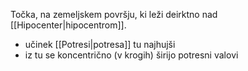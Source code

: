 Točka, na zemeljskem površju, ki leži deirktno nad [[Hipocenter|hipocentrom]].
- učinek [[Potresi|potresa]] tu najhujši
- iz tu se koncentrično (v krogih) širijo potresni valovi